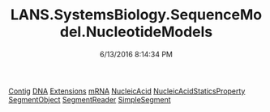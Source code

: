 ﻿---
title: LANS.SystemsBiology.SequenceModel.NucleotideModels
date: 6/13/2016 8:14:34 PM
---

[Contig](T-LANS.SystemsBiology.SequenceModel.NucleotideModels.Contig.html)
[DNA](T-LANS.SystemsBiology.SequenceModel.NucleotideModels.DNA.html)
[Extensions](T-LANS.SystemsBiology.SequenceModel.NucleotideModels.Extensions.html)
[mRNA](T-LANS.SystemsBiology.SequenceModel.NucleotideModels.mRNA.html)
[NucleicAcid](T-LANS.SystemsBiology.SequenceModel.NucleotideModels.NucleicAcid.html)
[NucleicAcidStaticsProperty](T-LANS.SystemsBiology.SequenceModel.NucleotideModels.NucleicAcidStaticsProperty.html)
[SegmentObject](T-LANS.SystemsBiology.SequenceModel.NucleotideModels.SegmentObject.html)
[SegmentReader](T-LANS.SystemsBiology.SequenceModel.NucleotideModels.SegmentReader.html)
[SimpleSegment](T-LANS.SystemsBiology.SequenceModel.NucleotideModels.SimpleSegment.html)
